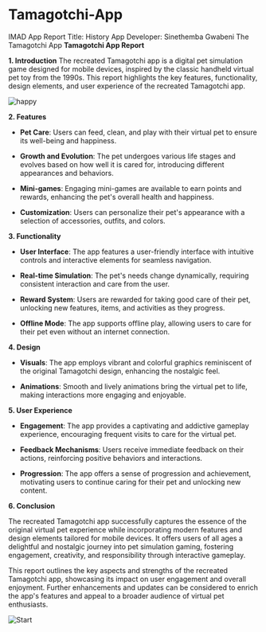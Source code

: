 # Tamagotchi-App
IMAD App Report Title: History App Developer: Sinethemba Gwabeni
The Tamagotchi App
**Tamagotchi App Report**

**1. Introduction**
The recreated Tamagotchi app is a digital pet simulation game designed for mobile devices, inspired by the classic handheld virtual pet toy from the 1990s. This report highlights the key features, functionality, design elements, and user experience of the recreated Tamagotchi app.

![happy](https://github.com/ST10441450/Tamagotchi-App/assets/160849581/5e73990e-f138-4f8f-8767-23211e69c325)

**2. Features**

- **Pet Care**: Users can feed, clean, and play with their virtual pet to ensure its well-being and happiness.
  
- **Growth and Evolution**: The pet undergoes various life stages and evolves based on how well it is cared for, introducing different appearances and behaviors.

- **Mini-games**: Engaging mini-games are available to earn points and rewards, enhancing the pet's overall health and happiness.

- **Customization**: Users can personalize their pet's appearance with a selection of accessories, outfits, and colors.

**3. Functionality**

- **User Interface**: The app features a user-friendly interface with intuitive controls and interactive elements for seamless navigation.

- **Real-time Simulation**: The pet's needs change dynamically, requiring consistent interaction and care from the user.

- **Reward System**: Users are rewarded for taking good care of their pet, unlocking new features, items, and activities as they progress.

- **Offline Mode**: The app supports offline play, allowing users to care for their pet even without an internet connection.

**4. Design**

- **Visuals**: The app employs vibrant and colorful graphics reminiscent of the original Tamagotchi design, enhancing the nostalgic feel.

- **Animations**: Smooth and lively animations bring the virtual pet to life, making interactions more engaging and enjoyable.


**5. User Experience**

- **Engagement**: The app provides a captivating and addictive gameplay experience, encouraging frequent visits to care for the virtual pet.

- **Feedback Mechanisms**: Users receive immediate feedback on their actions, reinforcing positive behaviors and interactions.

- **Progression**: The app offers a sense of progression and achievement, motivating users to continue caring for their pet and unlocking new content.

**6. Conclusion**

The recreated Tamagotchi app successfully captures the essence of the original virtual pet experience while incorporating modern features and design elements tailored for mobile devices. It offers users of all ages a delightful and nostalgic journey into pet simulation gaming, fostering engagement, creativity, and responsibility through interactive gameplay.

This report outlines the key aspects and strengths of the recreated Tamagotchi app, showcasing its impact on user engagement and overall enjoyment. Further enhancements and updates can be considered to enrich the app's features and appeal to a broader audience of virtual pet enthusiasts.

![Start](https://github.com/ST10441450/Tamagotchi-App/assets/160849581/1eb122c0-2143-4149-9990-1333ab16e6d7)

